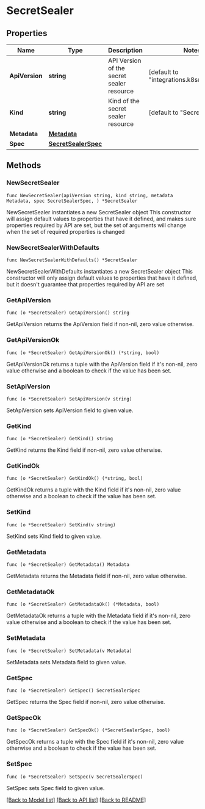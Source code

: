 # SecretSealer

## Properties

Name | Type | Description | Notes
------------ | ------------- | ------------- | -------------
**ApiVersion** | **string** | API Version of the secret sealer resource | [default to "integrations.k8smgmt.io/v3"]
**Kind** | **string** | Kind of the secret sealer resource | [default to "SecretSealer"]
**Metadata** | [**Metadata**](Metadata.md) |  | 
**Spec** | [**SecretSealerSpec**](SecretSealerSpec.md) |  | 

## Methods

### NewSecretSealer

`func NewSecretSealer(apiVersion string, kind string, metadata Metadata, spec SecretSealerSpec, ) *SecretSealer`

NewSecretSealer instantiates a new SecretSealer object
This constructor will assign default values to properties that have it defined,
and makes sure properties required by API are set, but the set of arguments
will change when the set of required properties is changed

### NewSecretSealerWithDefaults

`func NewSecretSealerWithDefaults() *SecretSealer`

NewSecretSealerWithDefaults instantiates a new SecretSealer object
This constructor will only assign default values to properties that have it defined,
but it doesn't guarantee that properties required by API are set

### GetApiVersion

`func (o *SecretSealer) GetApiVersion() string`

GetApiVersion returns the ApiVersion field if non-nil, zero value otherwise.

### GetApiVersionOk

`func (o *SecretSealer) GetApiVersionOk() (*string, bool)`

GetApiVersionOk returns a tuple with the ApiVersion field if it's non-nil, zero value otherwise
and a boolean to check if the value has been set.

### SetApiVersion

`func (o *SecretSealer) SetApiVersion(v string)`

SetApiVersion sets ApiVersion field to given value.


### GetKind

`func (o *SecretSealer) GetKind() string`

GetKind returns the Kind field if non-nil, zero value otherwise.

### GetKindOk

`func (o *SecretSealer) GetKindOk() (*string, bool)`

GetKindOk returns a tuple with the Kind field if it's non-nil, zero value otherwise
and a boolean to check if the value has been set.

### SetKind

`func (o *SecretSealer) SetKind(v string)`

SetKind sets Kind field to given value.


### GetMetadata

`func (o *SecretSealer) GetMetadata() Metadata`

GetMetadata returns the Metadata field if non-nil, zero value otherwise.

### GetMetadataOk

`func (o *SecretSealer) GetMetadataOk() (*Metadata, bool)`

GetMetadataOk returns a tuple with the Metadata field if it's non-nil, zero value otherwise
and a boolean to check if the value has been set.

### SetMetadata

`func (o *SecretSealer) SetMetadata(v Metadata)`

SetMetadata sets Metadata field to given value.


### GetSpec

`func (o *SecretSealer) GetSpec() SecretSealerSpec`

GetSpec returns the Spec field if non-nil, zero value otherwise.

### GetSpecOk

`func (o *SecretSealer) GetSpecOk() (*SecretSealerSpec, bool)`

GetSpecOk returns a tuple with the Spec field if it's non-nil, zero value otherwise
and a boolean to check if the value has been set.

### SetSpec

`func (o *SecretSealer) SetSpec(v SecretSealerSpec)`

SetSpec sets Spec field to given value.



[[Back to Model list]](../README.md#documentation-for-models) [[Back to API list]](../README.md#documentation-for-api-endpoints) [[Back to README]](../README.md)


